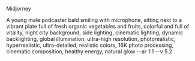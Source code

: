 
Midjorney 


A young male podcaster bald smiling with microphone, sitting next to a vibrant plate full of fresh organic vegetables and fruits, colorful and full of vitality, night city background, 
side lighting, cinematic lighting, dynamic backlighting, global illumination, ultra-high resolution, photorealistic, hyperrealistic, ultra-detailed, realistic colors, 16K photo processing, 
cinematic composition, healthy energy, natural glow --ar 1:1 --v 5.2
